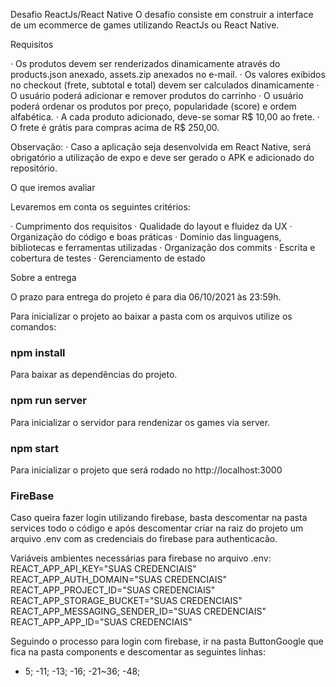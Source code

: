Desafio ReactJs/React Native
O desafio consiste em construir a interface de um ecommerce de games utilizando ReactJs ou React Native.

Requisitos

·  Os produtos devem ser renderizados dinamicamente através do products.json anexado, assets.zip anexados no e-mail.
·  Os valores exibidos no checkout (frete, subtotal e total) devem ser calculados dinamicamente
·  O usuário poderá adicionar e remover produtos do carrinho
·  O usuário poderá ordenar os produtos por preço, popularidade (score) e ordem alfabética.
·  A cada produto adicionado, deve-se somar R$ 10,00 ao frete.
·  O frete é grátis para compras acima de R$ 250,00.

Observação:
·  Caso a aplicação seja desenvolvida em React Native, será obrigatório a utilização de expo e deve ser gerado o APK e adicionado do repositório.

O que iremos avaliar

Levaremos em conta os seguintes critérios:

·  Cumprimento dos requisitos
·  Qualidade do layout e fluidez da UX
·  Organização do código e boas práticas
·  Domínio das linguagens, bibliotecas e ferramentas utilizadas
·  Organização dos commits
·  Escrita e cobertura de testes
·  Gerenciamento de estado

Sobre a entrega

O prazo para entrega do
projeto é para dia 06/10/2021 às 23:59h.



Para inicializar o projeto ao baixar a pasta com os arquivos
utilize os comandos:
### npm install 
Para baixar as dependências do projeto.

### npm run server
Para inicializar o servidor para rendenizar os games via server.

### npm start
Para inicializar o projeto que será rodado no http://localhost:3000


### FireBase
Caso queira fazer login utilizando firebase, basta descomentar na pasta services todo o código e após descomentar criar na raiz do projeto um arquivo .env com as credenciais do firebase para authenticacão.

Variáveis ambientes necessárias para firebase no arquivo .env:
REACT_APP_API_KEY="SUAS CREDENCIAIS"
REACT_APP_AUTH_DOMAIN="SUAS CREDENCIAIS"
REACT_APP_PROJECT_ID="SUAS CREDENCIAIS"
REACT_APP_STORAGE_BUCKET="SUAS CREDENCIAIS"
REACT_APP_MESSAGING_SENDER_ID="SUAS CREDENCIAIS"
REACT_APP_APP_ID="SUAS CREDENCIAIS"

Seguindo o processo para login com firebase, ir na pasta ButtonGoogle  que fica na pasta components e descomentar as seguintes linhas:

- 5;
-11;
-13;
-16;
-21~36;
-48;

